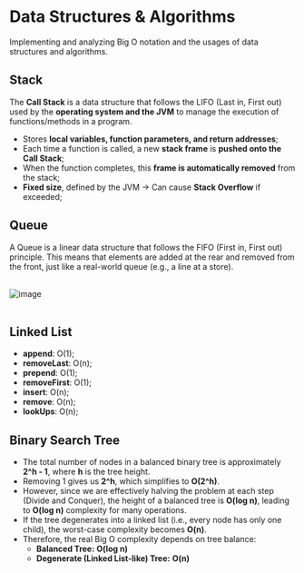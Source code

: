 # Data Structures & Algorithms
Implementing and analyzing Big O notation and the usages of data structures and algorithms.

## Stack

The **Call Stack** is a data structure that follows the LIFO (Last in, First out) used by the **operating system and the JVM** to manage the execution of functions/methods in a program.

- Stores **local variables, function parameters, and return addresses**;
- Each time a function is called, a new **stack frame** is **pushed onto the Call Stack**;
- When the function completes, this **frame is automatically removed** from the stack;
- **Fixed size**, defined by the JVM → Can cause **Stack Overflow** if exceeded;

## Queue

A Queue is a linear data structure that follows the FIFO (First in, First out) principle. This means that elements are added at the rear and removed from the front, just like a real-world queue (e.g., a line at a store).
<br><br>

![image](https://github.com/user-attachments/assets/108a789d-e822-4b78-960d-b7a0019e0214)
<br><br>



## Linked List
- **append**: O(1);
- **removeLast**: O(n);
- **prepend**: O(1);
- **removeFirst**: O(1);
- **insert**: O(n);
- **remove**: O(n);
- **lookUps**: O(n);

## Binary Search Tree
- The total number of nodes in a balanced binary tree is approximately **2^h - 1**, where **h** is the tree height.
- Removing 1 gives us **2^h**, which simplifies to **O(2^h)**.
- However, since we are effectively halving the problem at each step (Divide and Conquer), the height of a balanced tree is **O(log n)**, leading to **O(log n)** complexity for many operations.
- If the tree degenerates into a linked list (i.e., every node has only one child), the worst-case complexity becomes **O(n)**.
- Therefore, the real Big O complexity depends on tree balance:
  - **Balanced Tree:** **O(log n)**
  - **Degenerate (Linked List-like) Tree:** **O(n)**

